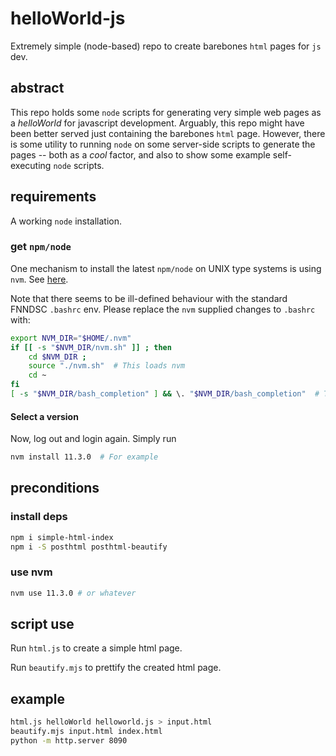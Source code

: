# helloWorld-js

Extremely simple (node-based) repo to create barebones ``html`` pages for ``js`` dev.

## abstract

This repo holds some ``node`` scripts for generating very simple web pages as a *helloWorld* for javascript development. Arguably, this repo might have been better served just containing the barebones ``html`` page. However, there is some utility to running ``node`` on some server-side scripts to generate the pages -- both as a *cool* factor, and also to show some example self-executing ``node`` scripts.

## requirements

A working ``node`` installation.

### get `npm/node`

One mechanism to install the latest `npm/node` on UNIX type systems is using `nvm`. See [here](https://www.digitalocean.com/community/tutorials/how-to-install-node-js-on-ubuntu-18-04).

Note that there seems to be ill-defined behaviour with the standard FNNDSC `.bashrc` env. Please replace the `nvm` supplied changes to `.bashrc` with:

```bash
export NVM_DIR="$HOME/.nvm"
if [[ -s "$NVM_DIR/nvm.sh" ]] ; then 
    cd $NVM_DIR ;  
    source "./nvm.sh"  # This loads nvm
    cd ~
fi
[ -s "$NVM_DIR/bash_completion" ] && \. "$NVM_DIR/bash_completion"  # This loads nvm bash_completion
```
#### Select a version

Now, log out and login again. Simply run

```bash
nvm install 11.3.0  # For example
```

## preconditions

### install deps

```bash
npm i simple-html-index
npm i -S posthtml posthtml-beautify
```

### use nvm

```bash
nvm use 11.3.0 # or whatever
```

## script use

Run ``html.js`` to create a simple html page.

Run ``beautify.mjs`` to prettify the created html page.

## example

```bash
html.js helloWorld helloworld.js > input.html
beautify.mjs input.html index.html
python -m http.server 8090
```

